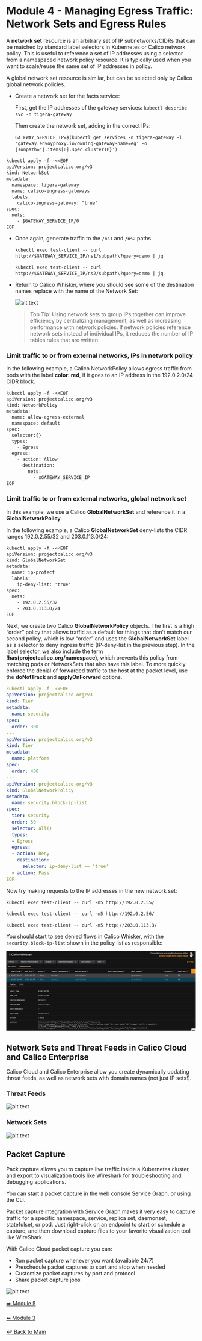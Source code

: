 # Module 4 - Managing Egress Traffic: Network Sets and Egress Rules

  A **network set** resource is an arbitrary set of IP subnetworks/CIDRs that can be matched by standard label selectors in Kubernetes or Calico network policy. This is useful to reference a set of IP addresses using a selector from a namespaced network policy resource. It is typically used when you want to scale/reuse the same set of IP addresses in policy.

  A global network set resource is similar, but can be selected only by Calico global network policies.

- Create a network set for the facts service:

  First, get the IP addresses of the gateway services:
  ```kubectl describe svc -n tigera-gateway```

  Then create the network set, adding in the correct IPs:

  ```bash,copy
  GATEWAY_SERVICE_IP=$(kubectl get services -n tigera-gateway -l 'gateway.envoyproxy.io/owning-gateway-name=eg' -o jsonpath='{.items[0].spec.clusterIP}')
  ```

```bash,copy
kubectl apply -f -<<EOF
apiVersion: projectcalico.org/v3
kind: NetworkSet
metadata:
  namespace: tigera-gateway
  name: calico-ingress-gateways
  labels:
    calico-ingress-gateway: "true"
spec:
  nets:
    - $GATEWAY_SERVICE_IP/0
EOF
```

- Once again, generate traffic to the `/ns1` and `/ns2` paths.

  ```bash,copy
  kubectl exec test-client -- curl http://$GATEWAY_SERVICE_IP/ns1/subpath\?query=demo | jq
  ```

    ```bash,copy
  kubectl exec test-client -- curl http://$GATEWAY_SERVICE_IP/ns2/subpath\?query=demo | jq
  ```

- Return to Calico Whisker, where you should see some of the destination names replace with the name of the Network Set:

  ![alt text](../images/whisker-networkset.png)

  > Top Tip: Using network sets to group IPs together can improve efficiency by centralizing management, as well as increasing performance with network policies. If network policies reference network sets instead of individual IPs, it reduces the number of IP tables rules that are written.


### Limit traffic to or from external networks, IPs in network policy

In the following example, a Calico NetworkPolicy allows egress traffic from pods with the label **color: red**, if it goes to an IP address in the 192.0.2.0/24 CIDR block.

```bash,copy
kubectl apply -f -<<EOF
apiVersion: projectcalico.org/v3
kind: NetworkPolicy
metadata:
  name: allow-egress-external
  namespace: default
spec:
  selector:{}
  types:
    - Egress
  egress:
    - action: Allow
      destination:
        nets:
          - $GATEWAY_SERVICE_IP
EOF
```

### Limit traffic to or from external networks, global network set

In this example, we use a Calico **GlobalNetworkSet** and reference it in a **GlobalNetworkPolicy**.

In the following example, a Calico **GlobalNetworkSet** deny-lists the CIDR ranges 192.0.2.55/32 and 203.0.113.0/24:

```bash,copy
kubectl apply -f -<<EOF
apiVersion: projectcalico.org/v3
kind: GlobalNetworkSet
metadata:
  name: ip-protect
  labels:
    ip-deny-list: 'true'
spec:
  nets:
    - 192.0.2.55/32
    - 203.0.113.0/24
EOF
```

Next, we create two Calico **GlobalNetworkPolicy** objects. The first is a high “order” policy that allows traffic as a default for things that don’t match our second policy, which is low “order” and uses the **GlobalNetworkSet** label as a selector to deny ingress traffic (IP-deny-list in the previous step). In the label selector, we also include the term **!has(projectcalico.org/namespace)**, which prevents this policy from matching pods or NetworkSets that also have this label. To more quickly enforce the denial of forwarded traffic to the host at the packet level, use the **doNotTrack** and **applyOnForward** options.

```yaml
kubectl apply -f -<<EOF
apiVersion: projectcalico.org/v3
kind: Tier
metadata:
  name: security
spec:
  order: 300
---
apiVersion: projectcalico.org/v3
kind: Tier
metadata:
  name: platform
spec:
  order: 400
---
apiVersion: projectcalico.org/v3
kind: GlobalNetworkPolicy
metadata:
  name: security.block-ip-list
spec:
  tier: security
  order: 50
  selector: all()
  types:
  - Egress
  egress:
  - action: Deny
    destination:
      selector: ip-deny-list == 'true'
  - action: Pass
EOF
```

Now try making requests to the IP addresses in the new network set:

```bash,copy
kubectl exec test-client -- curl -m5 http://192.0.2.55/
```

```bash,copy
kubectl exec test-client -- curl -m5 http://192.0.2.56/
```

```bash,copy
kubectl exec test-client -- curl -m5 http://203.0.113.3/
```

You should start to see denied flows in Calico Whisker, with the `security.block-ip-list` shown in the policy list as responsible:

![alt text](../images/denied-networkset.png)


## Network Sets and Threat Feeds in Calico Cloud and Calico Enterprise

Calico Cloud and Calico Enterprise allow you create dynamically updating threat feeds, as well as network sets with domain names (not just IP sets!).

### Threat Feeds

![alt text](<../images/Network threat detection_Threat Feeds.gif>)

### Network Sets

![alt text](../images/NetworkSets-CC.gif)

## Packet Capture

  Pack capture allows you to capture live traffic inside a Kubernetes cluster, and export to visualization tools like Wireshark for troubleshooting and debugging applications.

  You can start a packet capture in the web console Service Graph, or using the CLI.

  Packet capture integration with Service Graph makes it very easy to capture traffic for a specific namespace, service, replica set, daemonset, statefulset, or pod. Just right-click on an endpoint to start or schedule a capture, and then download capture files to your favorite visualization tool like WireShark.

  With Calico Cloud packet capture you can:

  * Run packet capture whenever you want (available 24/7)
  * Preschedule packet captures to start and stop when needed
  * Customize packet captures by port and protocol
  * Share packet capture jobs
  
  ![alt text](../images/Packet-Captures.gif)

[:arrow_right: Module 5](module-5.md)  

[:arrow_left: Module 3](module-3.md) 

[:leftwards_arrow_with_hook: Back to Main](../readme.md)